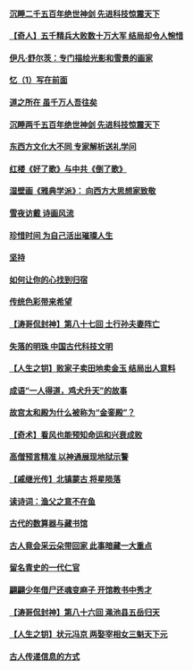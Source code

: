 #### [沉睡二千五百年绝世神剑 先进科技惊震天下](../pages/prog647/a103389297.md?t=04020306) 
#### [【奇人】五千精兵大败数十万大军 结局却令人惋惜](../pages/prog647/a103389238.md?t=04020306) 
#### [伊凡‧舒尔茨：专门描绘光影和雪景的画家](../pages/prog647/a103389133.md?t=04020306) 
#### [忆（1）写在前面](../pages/prog647/a103388360.md?t=04020306) 
#### [道之所在 虽千万人吾往矣](../pages/prog647/a103388290.md?t=04020306) 
#### [沉睡两千五百年绝世神剑 先进科技惊震天下](../pages/prog647/a103388239.md?t=04020306) 
#### [东西方文化大不同 专家解析送礼学问](../pages/prog647/a103388205.md?t=04020306) 
#### [红楼《好了歌》与中共《倒了歌》](../pages/prog647/a103387415.md?t=04020306) 
#### [湿壁画《雅典学派》： 向西方大思想家致敬](../pages/prog647/a103387334.md?t=04020306) 
#### [雪夜访戴 诗画风流](../pages/prog647/a103387289.md?t=04020306) 
#### [珍惜时间 为自己活出璀璨人生](../pages/prog647/a103386288.md?t=04020306) 
#### [坚持](../pages/prog647/a103386143.md?t=04020306) 
#### [如何让你的心找到归宿](../pages/prog647/a103385386.md?t=04020306) 
#### [传统色彩带来希望](../pages/prog647/a103385366.md?t=04020306) 
#### [【涛哥侃封神】第八十七回 土行孙夫妻阵亡](../pages/prog647/a103384801.md?t=04020306) 
#### [失落的明珠 中国古代科技文明](../pages/prog647/a103384282.md?t=04020306) 
#### [【人生之钥】败家子卖田地卖金玉 结局出人意料](../pages/prog647/a103384205.md?t=04020306) 
#### [成语“一人得道，鸡犬升天”的故事](../pages/prog647/a103383159.md?t=04020306) 
#### [故宫太和殿为什么被称为“金銮殿”？](../pages/prog647/a103383155.md?t=04020306) 
#### [【奇术】看风也能预知命运和兴衰成败](../pages/prog647/a103382268.md?t=04020306) 
#### [高僧预言精准 以神通展现地狱示警](../pages/prog647/a103382179.md?t=04020306) 
#### [【戚继光传】北镇蒙古 将星陨落](../pages/prog647/a103381332.md?t=04020306) 
#### [读诗词：渔父之意不在鱼](../pages/prog647/a103381322.md?t=04020306) 
#### [古代的数算器与藏书馆](../pages/prog647/a103380339.md?t=04020306) 
#### [古人竟会采云朵带回家 此事暗藏一大重点](../pages/prog647/a103380310.md?t=04020306) 
#### [留名青史的一代仁官](../pages/prog647/a103379377.md?t=04020306) 
#### [翩翩少年借尸还魂变麻子 开馆教书中秀才](../pages/prog647/a103379364.md?t=04020306) 
#### [【涛哥侃封神】第八十六回 渑池县五岳归天](../pages/prog647/a103378653.md?t=04020306) 
#### [【人生之钥】状元冯京 两娶宰相女三魁天下元](../pages/prog647/a103377963.md?t=04020306) 
#### [古人传递信息的方式](../pages/prog647/a103377945.md?t=04020306) 
